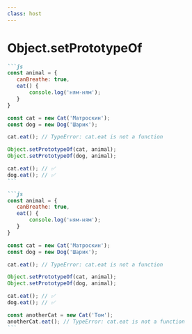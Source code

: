 ```yaml
---
class: host
---
```


# Object.setPrototypeOf

````md magic-move
```js
const animal = {
   canBreathe: true,
   eat() {
       console.log('ням-ням');
   }
}

const cat = new Cat('Матроскин');
const dog = new Dog('Шарик');

cat.eat(); // TypeError: cat.eat is not a function

Object.setPrototypeOf(cat, animal);
Object.setPrototypeOf(dog, animal);

cat.eat(); // ✅
dog.eat(); // ✅
```

```js
const animal = {
   canBreathe: true,
   eat() {
       console.log('ням-ням');
   }
}

const cat = new Cat('Матроскин');
const dog = new Dog('Шарик');

cat.eat(); // TypeError: cat.eat is not a function

Object.setPrototypeOf(cat, animal);
Object.setPrototypeOf(dog, animal);

cat.eat(); // ✅
dog.eat(); // ✅

const anotherCat = new Сat('Том');
anotherCat.eat(); // TypeError: cat.eat is not a function
```

````

<style>
.host {
    --slidev-code-font-size: 1rem;
    --slidev-code-line-height: 1.25rem;
}
</style>
